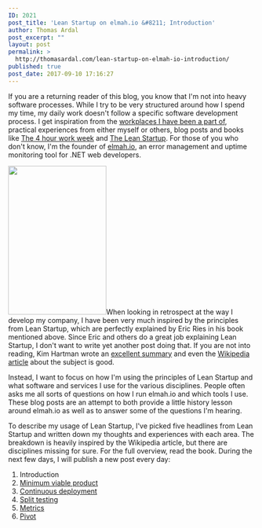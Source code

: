 ```yaml
---
ID: 2021
post_title: 'Lean Startup on elmah.io &#8211; Introduction'
author: Thomas Ardal
post_excerpt: ""
layout: post
permalink: >
  http://thomasardal.com/lean-startup-on-elmah-io-introduction/
published: true
post_date: 2017-09-10 17:16:27
---
```

If you are a returning reader of this blog, you know that I'm not into heavy software processes. While I try to be very structured around how I spend my time, my daily work doesn't follow a specific software development process. I get inspiration from the <a href="https://www.linkedin.com/in/thomasardal/" target="_blank">workplaces I have been a part of</a>, practical experiences from either myself or others, blog posts and books like <a href="https://fourhourworkweek.com/" target="_blank">The 4 hour work week</a> and <a href="http://theleanstartup.com/book" target="_blank">The Lean Startup</a>. For those of you who don't know, I'm the founder of <a href="https://elmah.io/">elmah.io</a>, an error management and uptime monitoring tool for .NET web developers.

<img src="http://thomasardal.com/wp-content/uploads/2017/09/Lean_Startup1.png" alt="" width="200" height="303" class="alignleft size-full wp-image-2024" />When looking in retrospect at the way I develop my company, I have been very much inspired by the principles from Lean Startup, which are perfectly explained by Eric Ries in his book mentioned above. Since Eric and others do a great job explaining Lean Startup, I don't want to write yet another post doing that. If you are not into reading, Kim Hartman wrote an <a href="http://www.kimhartman.se/wp-content/uploads/2013/10/the-lean-startup-summary.pdf" target="_blank">excellent summary</a> and even the <a href="https://en.wikipedia.org/wiki/Lean_startup" target="_blank">Wikipedia article</a> about the subject is good.

Instead, I want to focus on how I'm using the principles of Lean Startup and what software and services I use for the various disciplines. People often asks me all sorts of questions on how I run elmah.io and which tools I use. These blog posts are an attempt to both provide a little history lesson around elmah.io as well as to answer some of the questions I'm hearing.

To describe my usage of Lean Startup, I've picked five headlines from Lean Startup and written down my thoughts and experiences with each area. The breakdown is heavily inspired by the Wikipedia article, but there are disciplines missing for sure. For the full overview, read the book. During the next few days, I will publish a new post every day:

<ol>
<li>Introduction</li>
<li><a href="http://thomasardal.com/lean-startup-on-elmah-io-minimum-viable-product/">Minimum viable product</a></li>
<li><a href="http://thomasardal.com/lean-startup-on-elmah-io-continuous-deployment/">Continuous deployment</a></li>
<li><a href="http://thomasardal.com/lean-startup-on-elmah-io-split-testing/">Split testing</a></li>
<li><a href="http://thomasardal.com/lean-startup-on-elmah-io-metrics/">Metrics</a></li>
<li><a href="http://thomasardal.com/lean-startup-on-elmah-io-pivot/">Pivot</a></li>
</ol>